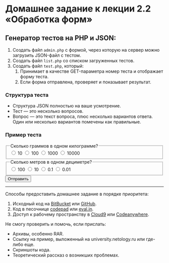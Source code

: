 # Домашнее задание к лекции 2.2 «Обработка форм»

## Генератор тестов на PHP и JSON:

1. Создать файл `admin.php` с формой, через которую на сервер можно загрузить JSON-файл c тестом.
2. Создать файл `list.php` со списком загруженных тестов.
3. Создать файл `test.php`, который:
   1. Принимает в качестве GET-параметра номер теста и отображает форму теста.
   2. Если форма отправлена, проверяет и показывает результат.

### Структура теста
* Структура JSON полностью на ваше усмотрение.
* Тест — это несколько вопросов.
* Вопрос — это текст вопроса, плюс несколько вариантов ответа. Один или несколько вариантов помечены как правильные.

### Пример теста

<form action="" method="POST">
  <fieldset>
    <legend>Сколько граммов в одном килограмме?</legend>
      <label><input type="radio" name="q1"> 10</label>
      <label><input type="radio" name="q1"> 100</label>
      <label><input type="radio" name="q1"> 1000</label>
      <label><input type="radio" name="q1"> 10000</label>
    </fieldset>
  <fieldset>
    <legend>Сколько метров в одном дециметре?</legend>
      <label><input type="radio" name="q2"> 100</label>
      <label><input type="radio" name="q2"> 10</label>
      <label><input type="radio" name="q2"> 0.1</label>
      <label><input type="radio" name="q2"> 0.01</label>
  </fieldset>
  <input type="submit" value="Отправить">
</form>

---
Способы предоставить домашнее задание в порядке приоритета:
1. Исходный код на [BitBucket](https://bitbucket.org/) или [GitHub](https://github.com/).
2. Код в песочнице [codepad](http://codepad.org/) или [eval.in](https://eval.in/).
3. Доступ к рабочему пространству в [Cloud9](https://c9.io/) или [Сodeanywhere](https://codeanywhere.com/).

Не смогу проверить и помочь, если прислать:
* Архивы, особенно RAR.
* Ссылку на пример, выложенный на university.netology.ru или где-либо еще.
* Скриншоты кода.
* Теоретический рассказ о возникших проблемах.     